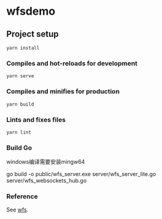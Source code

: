 # wfsdemo
## Project setup
```
yarn install
```

### Compiles and hot-reloads for development
```
yarn serve
```

### Compiles and minifies for production
```
yarn build
```

### Lints and fixes files
```
yarn lint
```

### Build Go 
windows编译需要安装mingw64

go build -o public/wfs_server.exe  server/wfs_server_lite.go server/wfs_websockets_hub.go 

### Reference
See [wfs](https://github.com/ChihChengYang/wfs.js).
